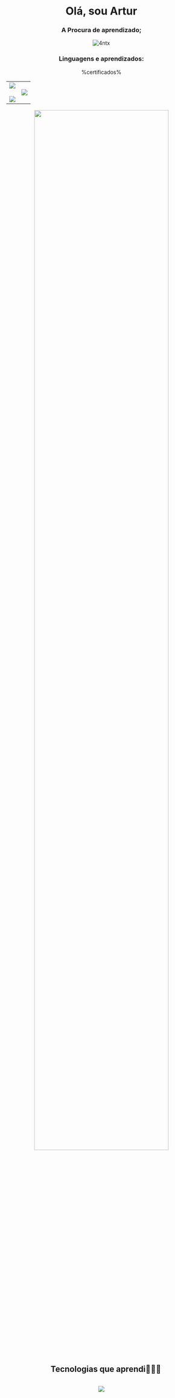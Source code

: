 <h1 align="center">Olá, sou Artur</h1>
<h3 align="center">A Procura de aprendizado;</h3>

<p align="center"> <img src="https://komarev.com/ghpvc/?username=4ntx&label=Visualizações%20&color=8a2be2&style=flat" alt="4ntx" /> </p>
<h3 align="center">Linguagens e aprendizados:</h3>
<p align="center"> %certificados% </p>
<p> </p>

<p align="center">
<table align="center">
<tr border="none">
<td width="50%" align="center">
  
  <img  align="center"  src="https://github-readme-stats.vercel.app/api?username=4ntx&theme=dark&show_icons=true&count_private=true&locale=pt-BR" />
  <br></br>
  <img src="https://github-readme-streak-stats.herokuapp.com/?user=4ntx&theme=dark&hide_border=false&locale=pt-BR" /> 
</td>

<td width="50%" align="center">

  <img  align="center"  src="https://github-readme-stats.anuraghazra1.vercel.app/api/top-langs/?username=4ntx&theme=dark&hide_border=false&no-bg=true&no-frame=true&langs_count=10&locale=pt-BR"/>
  
  </td>
</tr>
</table>

<div align=center>
  <a href="https://github.com/ryo-ma/github-profile-trophy">
      <img align="center" width=84% src="https://github-profile-trophy.vercel.app/?username=4ntx&theme=dark&row=1&column=7&margin-h=15&margin-w=5&no-bg=true&locale=pt-BR"/>
    </a>
</div>


</p>   

<div id="user-content-toc">
  <ul align="center">
    <summary><h2 style="display: inline-block">Tecnologias que aprendi👨🏻‍💻</h2></summary>
  </ul>
</div>
<p align="center">
  <a href="https://skillicons.dev">
    <img src="https://skillicons.dev/icons?i=aws,c,docker,express,firebase,java,kotlin,mongodb,mysql,nestjs,nodejs,py,angular,bootstrap,css,html,js,materialui,ts,git,github,idea,postman,vscode&perline=14" />
  </a>
</p>
